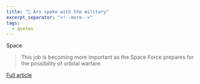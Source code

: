 ```yaml
---
title: "🔗 Ars spoke with the military"
excerpt_separator: "<!--more-->"
tags:
  - quotes
---
```

Space

> This job is becoming more important as the Space Force prepares for the possibility of orbital warfare.

[Full article](https://arstechnica.com/science/2025/07/ars-spoke-with-the-militarys-chief-orbital-traffic-cop-heres-what-we-learned/)